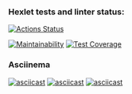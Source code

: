 ### Hexlet tests and linter status:
[![Actions Status](https://github.com/SergeiYakimovich/java-project-lvl2/workflows/hexlet-check/badge.svg)](https://github.com/SergeiYakimovich/java-project-lvl2/actions)

[![Maintainability](https://api.codeclimate.com/v1/badges/58e397db52e8bf86cdee/maintainability)](https://codeclimate.com/github/SergeiYakimovich/java-project-lvl2/maintainability)
[![Test Coverage](https://api.codeclimate.com/v1/badges/58e397db52e8bf86cdee/test_coverage)](https://codeclimate.com/github/SergeiYakimovich/java-project-lvl2/test_coverage)

###  Asciinema 
[![asciicast](https://asciinema.org/a/f41ldcRjy8Aj6gcsNxsdiOvMY.svg)](https://asciinema.org/a/f41ldcRjy8Aj6gcsNxsdiOvMY)
[![asciicast](https://asciinema.org/a/6Hlx1gXu3sOsdavHkUwQMHxYX.svg)](https://asciinema.org/a/6Hlx1gXu3sOsdavHkUwQMHxYX)
[![asciicast](https://asciinema.org/a/w2xB9FYdDZRgGbFIi0wL9nJ8e.svg)](https://asciinema.org/a/w2xB9FYdDZRgGbFIi0wL9nJ8e)
